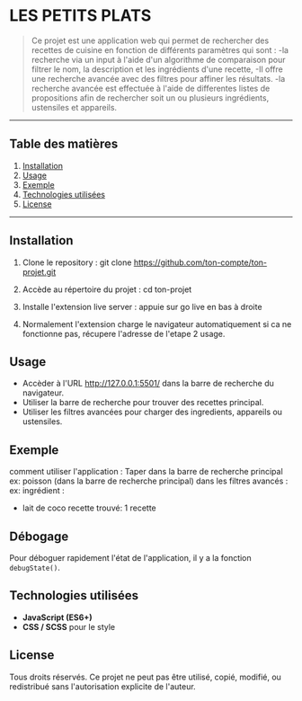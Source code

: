 # LES PETITS PLATS

> Ce projet est une application web qui permet de rechercher des recettes de cuisine en fonction de différents paramètres qui sont :
-la recherche via un input à l'aide d'un algorithme de comparaison pour filtrer le nom, la description et les ingrédients d'une recette,
-Il offre une recherche avancée avec des filtres pour affiner les résultats. 
-la recherche avancée est effectuée à l'aide de differentes listes de propositions afin de rechercher soit un ou plusieurs ingrédients, ustensiles et appareils.


---

## Table des matières

1. [Installation](#installation)
2. [Usage](#usage)
3. [Exemple](#exemple)
4. [Technologies utilisées](#technologies-utilisées)
5. [License](#license)

---

## Installation

1. Clone le repository :
   git clone https://github.com/ton-compte/ton-projet.git

2. Accède au répertoire du projet :
   cd ton-projet

3. Installe l'extension live server :
   appuie sur go live en bas à droite

4. Normalement l'extension charge le navigateur automatiquement si ca ne fonctionne pas, récupere l'adresse de l'etape 2 usage.


## Usage

- Accèder à l'URL http://127.0.0.1:5501/ dans la barre de recherche du navigateur.
- Utiliser la barre de recherche pour trouver des recettes principal.
- Utiliser les filtres avancées pour charger des ingredients, appareils ou ustensiles.

## Exemple

comment utiliser l'application :
Taper dans la barre de recherche principal
ex: poisson (dans la barre de recherche principal)
dans les filtres avancés :
ex: ingrédient :
- lait de coco 
recette trouvé: 1 recette

## Débogage

Pour déboguer rapidement l'état de l'application, il y a la fonction `debugState()`.

## Technologies utilisées

- **JavaScript (ES6+)**
- **CSS / SCSS** pour le style


## License
Tous droits réservés. Ce projet ne peut pas être utilisé, copié, modifié, ou redistribué sans l'autorisation explicite de l'auteur.